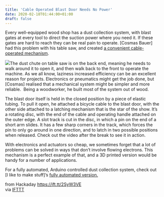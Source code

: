 ```yaml
---
title: 'Cable Operated Blast Door Needs No Power'
date: 2020-02-18T01:44:00+01:00
draft: false
---
```


Every well-equipped wood shop has a dust collection system, with blast gates at every tool to direct the suction power where you need it. If these gates are hard to reach they can be real pain to operate. \[Cosmas Bauer\] had this problem with his table saw, and created [a convenient cable-operated mechanism](https://www.youtube.com/watch?v=j4G3K7dLAjg).

[![](https://hackaday.com/wp-content/uploads/2020/02/blast-door-thumb.png?w=400)](https://hackaday.com/wp-content/uploads/2020/02/blast-door-thumb.png)The dust chute on table saw is on the back end, meaning he needs to walk around it to open it, and then walk back to the front to operate the machine. As we all know, laziness increased efficiency can be an excellent reason for projects. Electronics or pneumatics might get the job done, but \[Cosmas\] realised that a mechanical system might be simpler and more reliable.  Being a woodworker, he built most of the system out of wood.

The blast door itself is held in the closed position by a piece of elastic tubing. To pull it open, he attached a bicycle cable to the blast door, with the other side attached to a latching mechanism that is the star of the show. It’s a rotating disc, with the end of the cable and operating handle attached on the outer edge. A slot track is cut in the disc, in which a pin on the end of a short arm slides. It has a few sharp corners in the track, which forces the pin to only go around in one direction, and to latch in two possible positions when released. Check out the video after the break to see it in action.

With electronics and actuators so cheap, we sometimes forget that a lot of problems can be solved in ways that don’t involve flowing electrons. This mechanism is a perfect example of that, and a 3D printed version would be handy for a number of applications.

For a fully automated, Arduino controlled dust collection system, check out \[I like to make stuff\]’s [fully automated version.](https://hackaday.com/2017/12/11/the-internet-of-blast-gates/)

  
  
from Hackaday https://ift.tt/2SyW3VE  
via [IFTTT](https://ifttt.com/?ref=da&site=blogger)